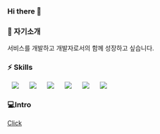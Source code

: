 <h3> Hi there 👋 </h3>

<h3> 🌱 자기소개 </h3>
서비스를 개발하고 개발자로서의 함께 성장하고 싶습니다.

<h3> ⚡ Skills </h3>
<div>
<img src="https://img.shields.io/badge/SpringBoot-6DB33F?style=flat-square&logo=SpringBoot&logoColor=green" style="height : auto; margin-left : 10px; margin-right : 10px;"/>
<img src="https://img.shields.io/badge/Node.js-339933?style=flat-square&logo=Node.js&logoColor=white"style="height : auto; margin-left : 10px; margin-right : 10px;"/>
<img src="https://img.shields.io/badge/Python-3776AB?style=flat-square&logo=Python&logoColor=white"style="height : auto; margin-left : 10px; margin-right : 10px;"/>
<img src="https://img.shields.io/badge/Oracle-F80000?style=flat-square&logo=Oracle&logoColor=white"style="height : auto; margin-left : 10px; margin-right : 10px;"/>
<img src="https://img.shields.io/badge/MongoDB-47A248?style=flat-square&logo=MongoDB&logoColor=white"style="height : auto; margin-left : 10px; margin-right : 10px;"/>
<img src="https://img.shields.io/badge/Splunk-000000?style=flat-square&logo=Splunk&logoColor=white"style="height : auto; margin-left : 10px; margin-right : 10px;"/>
</div>

<h3>💻Intro</h3>
<a href = "https://github.com/smeil123/intro"> Click </a>
